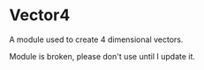 # Vector4
A module used to create 4 dimensional vectors.

Module is broken, please don't use until I update it.
